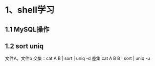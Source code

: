 # 1、shell学习
## 1.1 MySQL操作
## 1.2 sort uniq
文件A，文件b
交集：cat A B | sort | uniq -d
差集 cat A B B | sort | uniq -u
